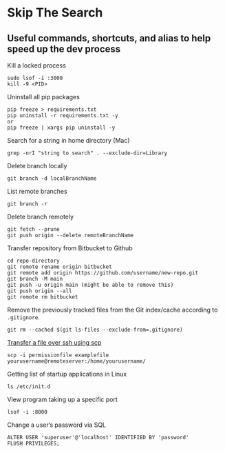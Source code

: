 # Skip The Search
## Useful commands, shortcuts, and alias to help speed up the dev process

Kill a locked process
```
sudo lsof -i :3000
kill -9 <PID>
```

Uninstall all pip packages
```
pip freeze > requirements.txt
pip uninstall -r requirements.txt -y
or
pip freeze | xargs pip uninstall -y
```

Search for a string in home directory (Mac)
```
grep -nrI "string to search" . --exclude-dir=Library
```

Delete branch locally
```
git branch -d localBranchName
```

List remote branches
```
git branch -r
```

Delete branch remotely
```
git fetch --prune
git push origin --delete remoteBranchName
```

Transfer repository from Bitbucket to Github
```
cd repo-directory
git remote rename origin bitbucket
git remote add origin https://github.com/username/new-repo.git
git branch -M main
git push -u origin main (might be able to remove this)
git push origin --all
git remote rm bitbucket
```

Remove the previously tracked files from the Git index/cache according to `.gitignore`.
```
git rm --cached $(git ls-files --exclude-from=.gitignore)
```

[Transfer a file over ssh using scp](https://unix.stackexchange.com/a/188289)
```
scp -i permissionfile examplefile yourusername@remoteserver:/home/yourusername/
```

Getting list of startup applications in Linux
```
ls /etc/init.d
```

View program taking up a specific port
```
lsof -i :8000
```

Change a user’s password via SQL
```
ALTER USER 'superuser'@'localhost' IDENTIFIED BY 'password'
FLUSH PRIVILEGES;
```
